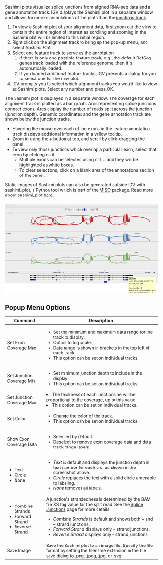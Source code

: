 Sashimi plots visualize splice junctions from aligned RNA-seq data and a gene annotation track. IGV displays the Sashimi plot in a separate window and allows for more manipulations of the plots than the [junctions track](http://www.broadinstitute.org/software/igv/splice_junctions).

1.  To view a Sashimi plot of your alignment data, first zoom out the view to contain the entire region of interest as scrolling and zooming in the Sashimi plot will be limited to this initial region.
2.  Right click on the alignment track to bring up the pop-up menu, and select _Sashimi Plot_.
3.  Select one feature track to serve as the annotation.
    1.  If there is only one possible feature track, e.g., the default RefSeq genes track loaded with the reference genome, then it is automatically loaded.
    2.  If you loaded additional feature tracks, IGV presents a dialog for you to select one for the new plot.
4.  IGV prompts you to select which alignment tracks you would like to view as Sashimi plots. Select any number and press OK.

The Sashimi plot is displayed in a separate window. The coverage for each alignment track is plotted as a bar graph. Arcs representing splice junctions connect exons. Arcs display the number of reads split across the junction (junction depth). Genomic coordinates and the gene annotation track are shown below the junction tracks.

*   Hovering the mouse over each of the exons in the feature annotation track displays additional information in a yellow tooltip.
*   Zoom in using the + button at top, and scroll by click-dragging the panel.
*   To view only those junctions which overlap a particular exon, select that exon by clicking on it.
    *   Multiple exons can be selected using ctrl + <click> and they will be highlighted as white boxes.
    *   To clear selections, click on a blank area of the annotations section of the panel.

Static images of Sashimi plots can also be generated outside IGV with sashimi\_plot, a Python tool which is part of the [MISO](http://hollywood.mit.edu/burgelab/miso/) package. Read more about sashimi\_plot [here](http://miso.readthedocs.io/en/fastmiso/sashimi.html).

#### ![](../../img/SL_Sashimi1.png)

Popup Menu Options
------------------

| **Command**                                                                        | **Description**                                                                                                                                                                                                                                                                                                                                                                     |
|------------------------------------------------------------------------------------|-------------------------------------------------------------------------------------------------------------------------------------------------------------------------------------------------------------------------------------------------------------------------------------------------------------------------------------------------------------------------------------| 
| Set Exon Coverage Max                                                              | <ul><li>Set the minimum and maximum data range for the track to display. </li><li>Option to log scale. </li><li>Data range is shown in brackets in the top left of each track. </li><li>This option can be set on individual tracks.</li></ul>                                                                                                                                      |
| Set Junction Coverage Min                                                          | <ul><li>Set minimum junction depth to include in the display.</li><li>This option can be set on individual tracks.</li></ul>                                                                                                                                                                                                                                                        |
| Set Junction Coverage Max                                                          | <lu><li>The thickness of each junction line will be proportional to the coverage, up to this value.</li><li>This option can be set on individual tracks.                                                                                                                                                                                                                            |
| Set Color                                                                          | <ul><li>Change the color of the track.</li><li>This option can be set on individual tracks.</li></ul>                                                                                                                                                                                                                                                                               |
| Show Exon Coverage Data                                                            | <ul><li>Selected by default.</li><li>Deselect to remove exon coverage data and data track range labels.</li></ul>                                                                                                                                                                                                                                                                   |
| <ul><li>Text</li><li>Circle</li><li>None</li></ul>                                 | <ul><li>_Text_ is default and displays the junction depth in text number for each arc, as shown in the screenshot above.</li><li>_Circle_ replaces the text with a solid circle amenable to labeling.</li><li> _None_ removes all labels.</li></ul>                                                                                                                                 |
| <ul><li>Combine Strands </li><li> Forward Strand</li><li> Reverse Strand</li></ul> | A junction's strandedness is determined by the BAM file XS tag value for the split read. See the [Splice Junctions](../splice_junctions) page for more details. <ul><li> _Combine Strands_ is default and shows both + and – strand junctions. </li><li> _Forward Strand_ displays only + strand junctions. </li><li> _Reverse Strand_ displays only – strand junctions. </li></ul> |
| Save Image | Save the Sashimi plot to an image file. Specify the file format by setting the filename extension in the file save dialog to .png, .jpeg, .jpg, or .svg.                                                                                                                                                                                                                            |